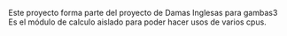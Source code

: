 Este proyecto forma parte del proyecto de Damas Inglesas para gambas3
Es el módulo de calculo aislado para poder hacer usos de varios cpus.
